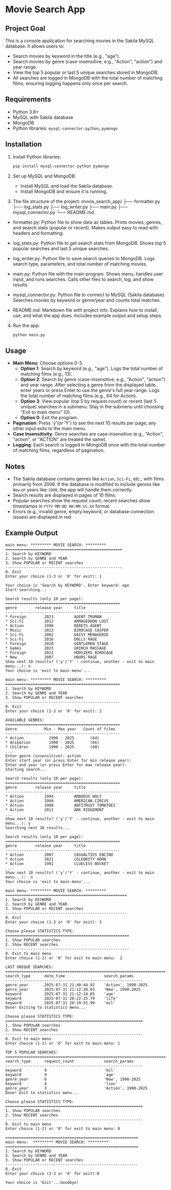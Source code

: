 # Movie Search App

## Project Goal

This is a console application for searching movies in the Sakila MySQL database. It allows users to:

- Search movies by keyword in the title (e.g., "age").
- Search movies by genre (case-insensitive, e.g., "Action", "action") and year range.
- View the top 5 popular or last 5 unique searches stored in MongoDB.
- All searches are logged in MongoDB with the total number of matching films, ensuring logging happens only once per search.

## Requirements

- Python 3.8+
- MySQL with Sakila database
- MongoDB
- Python libraries: `mysql-connector-python`, `pymongo`

## Installation

1. Install Python libraries:

   ```bash
   pip install mysql-connector-python pymongo
   ```
2. Set up MySQL and MongoDB:
   - Install MySQL and load the Sakila database.
   - Install MongoDB and ensure it is running.

3. The file structure of the project:
movie_search_app/
├── formatter.py
├── log_stats.py
├── log_writer.py
├── main.py
├── mysql_connector.py
└── README.md

+ formatter.py:
Python file to show data as tables.
Prints movies, genres, and search stats (popular or recent).
Makes output easy to read with headers and formatting.

+ log_stats.py:
Python file to get search stats from MongoDB.
Shows top 5 popular searches and last 5 unique searches.

+ log_writer.py:
Python file to save search queries to MongoDB.
Logs search type, parameters, and total number of matching movies.

+ main.py:
Python file with the main program.
Shows menu, handles user input, and runs searches.
Calls other files to search, log, and show results.

+ mysql_connector.py:
Python file to connect to MySQL (Sakila database).
Searches movies by keyword or genre/year and counts total matches.

+ README.md:
Markdown file with project info.
Explains how to install, use, and what the app does.
Includes example output and setup steps.

4. Run the app:

   ```bash
   python main.py
   ```

## Usage

- **Main Menu**: Choose options 0-3.
  - **Option 1**: Search by keyword (e.g., "age"). Logs the total number of matching films (e.g., 13).
  - **Option 2**: Search by genre (case-insensitive, e.g., "Action", "action") and year range. 
  After selecting a genre from the displayed table, enter years or press Enter to use the genre's full year range. 
  Logs the total number of matching films (e.g., 64 for Action).
  - **Option 3**: View popular (top 5 by request count) or recent (last 5 unique) searches in a submenu. 
  Stay in the submenu until choosing "Exit to main menu" (0).
  - **Option 0**: Exit the program.
- **Pagination**: Press 'y'(or 'Y') to see the next 10 results per page; any other input exits to the main menu.
- **Case Insensitivity**: Genre searches are case-insensitive (e.g., "Action", "action", or "ACTION" are treated the same).
- **Logging**: Each search is logged in MongoDB once with the total number of matching films, regardless of pagination.

## Notes

- The Sakila database contains genres like `Action`, `Sci-Fi`, etc., with films primarily from 2006. 
If the database is modified to include genres like `New` or years like `1990`, the app will handle them correctly.
- Search results are displayed in pages of 10 films.
- Popular searches show the request count; recent searches show timestamps in `YYYY-MM-DD HH:MM:SS.XX` format.
- Errors (e.g., invalid genre, empty keyword, or database connection issues) are displayed in red.

## Example Output

```
main menu: ********* MOVIE SEARCH: *********
===================================================
1. Search by KEYWORD
2. Search by GENRE and YEAR
3. Show POPULAR or RECENT searches
---------------------------------------------------
0. Exit
Enter your choice (1-3 or '0' for exit): 1

Your choice is 'Search by KEYWORD'. Enter keyword: age
Start searching...

Search results (only 10 per page):
==================================================
genre        release year     title
--------------------------------------------------
* Foreign        2023         AGENT TRUMAN 
* Sci-Fi         2012         ARMAGEDDON LOST 
* Action         1998         BERETS AGENT 
* Music          2022         BIRDCAGE CASPER 
* Sci-Fi         2002         DAISY MENAGERIE 
* Sci-Fi         2016         DOLLS RAGE 
* Foreign        2020         GENTLEMEN STAGE 
* Games          2023         GRINCH MASSAGE 
* Foreign        2022         HOOSIERS BIRDCAGE 
* New            2007         HOURS RAGE 
Show next 10 results? ('y'/'Y' - continue, another - exit to main menu...): n
Your choice is 'exit to main menu'...

main menu: ********* MOVIE SEARCH: *********
==================================================
1. Search by KEYWORD
2. Search by GENRE and YEAR
3. Show POPULAR or RECENT searches
--------------------------------------------------
0. Exit
Enter your choice (1-3 or '0' for exit): 2

AVAILABLE GENRES:
==================================================
Genre            Min - Max year   Count of films
--------------------------------------------------
* Action           1990 - 2025       (64)
* Animation        1990 - 2025       (66)
* Children         1990 - 2025       (60)
...
Enter genre (insensitive): action
Enter start year (or press Enter for min release year): 
Enter end year (or press Enter for max release year): 
Starting search...

Search results (only 10 per page):
==================================================
genre        release year     title
--------------------------------------------------
* Action         1994         AMADEUS HOLY 
* Action         1994         AMERICAN CIRCUS 
* Action         1998         ANTITRUST TOMATOES 
* Action         2011         ARK RIDGEMONT 
...
Show next 10 results? ('y'/'Y' - continue, another - exit to main menu...): y
Searching next 10 results...

Search results (only 10 per page):
==================================================
genre        release year     title
--------------------------------------------------
* Action         2007         CASUALTIES ENCINO 
* Action         2021         CELEBRITY HORN 
* Action         1991         CLUELESS BUCKET 
...
Show next 10 results? ('y'/'Y' - continue, another - exit to main menu...):  n
Your choice is 'exit to main menu'...

main menu: ********* MOVIE SEARCH: *********
=====================================================
1. Search by KEYWORD 
2. Search by GENRE and YEAR 
3. Show POPULAR or RECENT searches
-----------------------------------------------------
0. Exit
Enter your choice (1-3 or '0' for exit): 3

Choose please STATISTICS TYPE:
======================================================
1. Show POPULAR searches 
2. Show RECENT searches
------------------------------------------------------
0. Exit to main menu
Enter choice (1-2) or '0' for exit to main menu:  2

LAST UNIQUE SEARCHES:
======================================================================
search_type      date_time                 search_params
------------------------------------------------------------
genre_year       2025-07-31 21:40:44.92    'Action', 1990-2025
genre_year       2025-07-31 21:12:38.03    'New', 1990-2025
keyword          2025-07-31 21:12:14.05    'age'
keyword          2025-07-31 20:22:25.79    'life'
keyword          2025-07-31 20:19:55.99    'mil'
Done! Exiting to statistics menu...

Choose please STATISTICS TYPE:
============================================================
1. Show POPULAR searches 
2. Show RECENT searches 
------------------------------------------------------------
0. Exit to main menu 
Enter choice (1-2) or '0' for exit to main menu: 1

TOP 5 POPULAR SEARCHES:
======================================================================
search_type      request_count             search_params
------------------------------------------------------------
keyword          9                         'mil'
keyword          9                         'age'
genre_year       6                         'New', 1990-2025
keyword          4                         'lion'
genre_year       3                         'Action', 1990-2025
Done! Exit to statistics menu...

Choose please STATISTICS TYPE:
============================================================
1. Show POPULAR searches
2. Show RECENT searches
------------------------------------------------------------
0. Exit to main menu
Enter choice (1-2) or '0' for exit to main menu: 0

==========================================================
main menu: 	********* MOVIE SEARCH: *********
==========================================================
1. Search by KEYWORD
2. Search by GENRE and YEAR
3. Show POPULAR or RECENT searches
----------------------------------------------------------
0. Exit
Enter your choice (1-3 or '0' for exit):0

Your choice is 'Exit'...Goodbye!
```